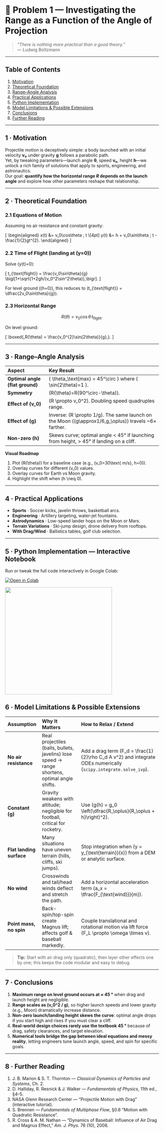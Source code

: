 # 🏹 Problem 1 — Investigating the Range as a Function of the Angle of Projection

> *“There is nothing more practical than a good theory.”*  
> — Ludwig Boltzmann

---

## Table of Contents
1. [Motivation](#motivation)  
2. [Theoretical Foundation](#theory)  
3. [Range–Angle Analysis](#analysis)  
4. [Practical Applications](#applications)  
5. [Python Implementation](#implementation)  
6. [Model Limitations & Possible Extensions](#limitations)  
7. [Conclusions](#conclusions)  
8. [Further Reading](#references)  

---

<a name="motivation"></a>
## 1 · Motivation
Projectile motion is deceptively simple: a body launched with an initial velocity **v₀** under gravity **g** follows a parabolic path.  
Yet, by tweaking parameters—launch angle **θ**, speed **v₀**, height **h**—we unlock a rich family of solutions that apply to sports, engineering, and astronautics.  
Our goal: **quantify how the horizontal range _R_ depends on the launch angle** and explore how other parameters reshape that relationship.

---

<a name="theory"></a>
## 2 · Theoretical Foundation

### 2.1 Equations of Motion
Assuming no air resistance and constant gravity:

\[
\begin{aligned}
x(t) &= v_0\cos\theta \; t \\[4pt]
y(t) &= h + v_0\sin\theta \; t - \frac{1}{2}gt^{2}.
\end{aligned}
\]

### 2.2 Time of Flight (landing at \(y=0\))
Solve \(y(t)=0\):

\[
t_{\text{flight}}
  = \frac{v_0\sin\theta}{g}
    \bigl[1+\sqrt{1+2gh/(v_0^2\sin^2\theta)}\,\bigr].
\]

For level ground (\(h=0\)), this reduces to \(t_{\text{flight}} = \dfrac{2v_0\sin\theta}{g}\).

### 2.3 Horizontal Range
$$R(\theta) = v_0\cos\theta \, t_{\text{flight}}.$$

On level ground:

\[
\boxed{\,R(\theta) = \frac{v_0^{2}\sin(2\theta)}{g}\,}.
\]

---

<a name="analysis"></a>
## 3 · Range–Angle Analysis

| Aspect | Key Result |
| :--- | :--- |
| **Optimal angle (flat ground)** | \( \theta_\text{max} = 45^\circ \) where \( \sin(2\theta)=1 \). |
| **Symmetry** | \(R(\theta)=R(90^\circ-\theta)\). |
| **Effect of \(v_0\)** | \(R \propto v_0^2\). Doubling speed quadruples range. |
| **Effect of \(g\)** | Inverse: \(R \propto 1/g\). The same launch on the Moon (\(g\approx1/6\,g_\oplus\)) travels ~6× farther. |
| **Non-zero \(h\)** | Skews curve; optimal angle < 45° if launching from height, > 45° if landing on a cliff. |

**Visual Roadmap**

1. Plot \(R(\theta)\) for a baseline case (e.g., \(v_0=30\text{ m/s}, h=0\)).  
2. Overlay curves for different \(v_0\) values.  
3. Overlay curves for Earth vs Moon gravity.  
4. Highlight the shift when \(h \neq 0\).

---

<a name="applications"></a>
## 4 · Practical Applications
- **Sports** · Soccer kicks, javelin throws, basketball arcs.  
- **Engineering** · Artillery targeting, water-jet fountains.  
- **Astrodynamics** · Low-speed lander hops on the Moon or Mars.  
- **Terrain Variations** · Ski-jump design, drone delivery from rooftops.  
- **With Drag/Wind** · Ballistics tables, golf club selection.

---

<a name="implementation"></a>

## 5 · Python Implementation — Interactive Notebook

Run or tweak the full code interactively in Google Colab:

[![Open in Colab](https://colab.research.google.com/assets/colab-badge.svg)](https://colab.research.google.com/drive/1uAEP93nZ4RhJKgKYPPJQxNHYy_3Xo81w?usp=sharing)

<img src="https://i.imgur.com/xKOHmlJ.png" width="350">

<a name="limitations"></a>
## 6 · Model Limitations & Possible Extensions

| Assumption | Why It Matters | How to Relax / Extend |
| :--- | :--- | :--- |
| **No air resistance** | Real projectiles (balls, bullets, javelins) lose speed → range shortens, optimal angle shifts. | Add a drag term \(F_d = \frac{1}{2}\rho C_d A v^2\) and integrate ODEs numerically (`scipy.integrate.solve_ivp`). |
| **Constant \(g\)** | Gravity weakens with altitude; negligible for football, critical for rocketry. | Use \(g(h) = g_0 \left(\dfrac{R_\oplus}{R_\oplus + h}\right)^2\). |
| **Flat landing surface** | Many situations have uneven terrain (hills, cliffs, ski jumps). | Stop integration when \(y = y_{\text{terrain}}(x)\) from a DEM or analytic surface. |
| **No wind** | Crosswinds and tail/head winds deflect and stretch the path. | Add a horizontal acceleration term \(a_x = \tfrac{F_{\text{wind}}}{m}\). |
| **Point mass, no spin** | Back-spin/top-spin create Magnus lift; affects golf & baseball markedly. | Couple translational and rotational motion via lift force \(F_L \propto \omega \times v\). |

> **Tip:** Start with air drag only (quadratic), then layer other effects one by one; this keeps the code modular and easy to debug.

---

<a name="conclusions"></a>
## 7 · Conclusions

1. **Maximum range on level ground occurs at ≈ 45 °** when drag and launch height are negligible.  
2. **Range scales as \(v_0^2 / g\)**, so higher launch speeds and lower gravity (e.g., Moon) dramatically increase distance.  
3. **Non-zero launch/landing height skews the curve**: optimal angle drops if you start high and rises if you must clear a cliff.  
4. **Real-world design choices rarely use the textbook 45 °** because of drag, safety clearances, and target elevation.  
5. **Numerical tools bridge the gap between ideal equations and messy reality**, letting engineers tune launch angle, speed, and spin for specific goals.

---

<a name="references"></a>
## 8 · Further Reading

1. J. B. Marion & S. T. Thornton — *Classical Dynamics of Particles and Systems*, Ch. 2.  
2. D. Halliday, R. Resnick & J. Walker — *Fundamentals of Physics*, 11th ed., §4–5.  
3. NASA Glenn Research Center — “Projectile Motion with Drag” (interactive tutorial).  
4. S. Brennen — *Fundamentals of Multiphase Flow*, §0.6 “Motion with Quadratic Resistance”.  
5. R. Cross & A. M. Nathan — “Dynamics of Baseball: Influence of Air Drag and Magnus Effect,” *Am. J. Phys.* 76 (10), 2008.
